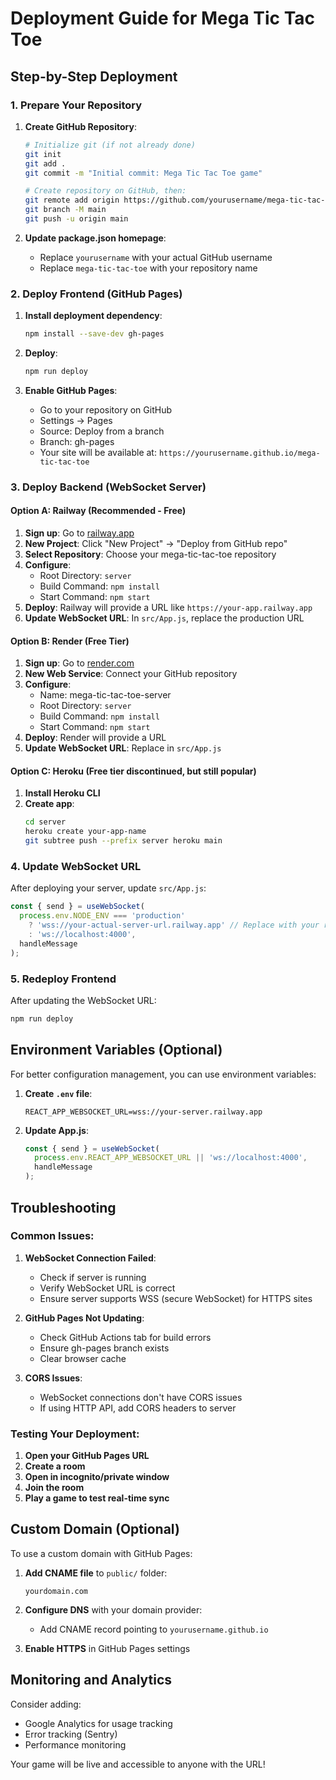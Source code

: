 # Deployment Guide for Mega Tic Tac Toe

## Step-by-Step Deployment

### 1. Prepare Your Repository

1. **Create GitHub Repository**:
   ```bash
   # Initialize git (if not already done)
   git init
   git add .
   git commit -m "Initial commit: Mega Tic Tac Toe game"
   
   # Create repository on GitHub, then:
   git remote add origin https://github.com/yourusername/mega-tic-tac-toe.git
   git branch -M main
   git push -u origin main
   ```

2. **Update package.json homepage**:
   - Replace `yourusername` with your actual GitHub username
   - Replace `mega-tic-tac-toe` with your repository name

### 2. Deploy Frontend (GitHub Pages)

1. **Install deployment dependency**:
   ```bash
   npm install --save-dev gh-pages
   ```

2. **Deploy**:
   ```bash
   npm run deploy
   ```

3. **Enable GitHub Pages**:
   - Go to your repository on GitHub
   - Settings → Pages
   - Source: Deploy from a branch
   - Branch: gh-pages
   - Your site will be available at: `https://yourusername.github.io/mega-tic-tac-toe`

### 3. Deploy Backend (WebSocket Server)

#### Option A: Railway (Recommended - Free)

1. **Sign up**: Go to [railway.app](https://railway.app)
2. **New Project**: Click "New Project" → "Deploy from GitHub repo"
3. **Select Repository**: Choose your mega-tic-tac-toe repository
4. **Configure**:
   - Root Directory: `server`
   - Build Command: `npm install`
   - Start Command: `npm start`
5. **Deploy**: Railway will provide a URL like `https://your-app.railway.app`
6. **Update WebSocket URL**: In `src/App.js`, replace the production URL

#### Option B: Render (Free Tier)

1. **Sign up**: Go to [render.com](https://render.com)
2. **New Web Service**: Connect your GitHub repository
3. **Configure**:
   - Name: mega-tic-tac-toe-server
   - Root Directory: `server`
   - Build Command: `npm install`
   - Start Command: `npm start`
4. **Deploy**: Render will provide a URL
5. **Update WebSocket URL**: Replace in `src/App.js`

#### Option C: Heroku (Free tier discontinued, but still popular)

1. **Install Heroku CLI**
2. **Create app**:
   ```bash
   cd server
   heroku create your-app-name
   git subtree push --prefix server heroku main
   ```

### 4. Update WebSocket URL

After deploying your server, update `src/App.js`:

```javascript
const { send } = useWebSocket(
  process.env.NODE_ENV === 'production' 
    ? 'wss://your-actual-server-url.railway.app' // Replace with your real URL
    : 'ws://localhost:4000', 
  handleMessage
);
```

### 5. Redeploy Frontend

After updating the WebSocket URL:
```bash
npm run deploy
```

## Environment Variables (Optional)

For better configuration management, you can use environment variables:

1. **Create `.env` file**:
   ```
   REACT_APP_WEBSOCKET_URL=wss://your-server.railway.app
   ```

2. **Update App.js**:
   ```javascript
   const { send } = useWebSocket(
     process.env.REACT_APP_WEBSOCKET_URL || 'ws://localhost:4000',
     handleMessage
   );
   ```

## Troubleshooting

### Common Issues:

1. **WebSocket Connection Failed**:
   - Check if server is running
   - Verify WebSocket URL is correct
   - Ensure server supports WSS (secure WebSocket) for HTTPS sites

2. **GitHub Pages Not Updating**:
   - Check GitHub Actions tab for build errors
   - Ensure gh-pages branch exists
   - Clear browser cache

3. **CORS Issues**:
   - WebSocket connections don't have CORS issues
   - If using HTTP API, add CORS headers to server

### Testing Your Deployment:

1. **Open your GitHub Pages URL**
2. **Create a room**
3. **Open in incognito/private window**
4. **Join the room**
5. **Play a game to test real-time sync**

## Custom Domain (Optional)

To use a custom domain with GitHub Pages:

1. **Add CNAME file** to `public/` folder:
   ```
   yourdomain.com
   ```

2. **Configure DNS** with your domain provider:
   - Add CNAME record pointing to `yourusername.github.io`

3. **Enable HTTPS** in GitHub Pages settings

## Monitoring and Analytics

Consider adding:
- Google Analytics for usage tracking
- Error tracking (Sentry)
- Performance monitoring

Your game will be live and accessible to anyone with the URL!
